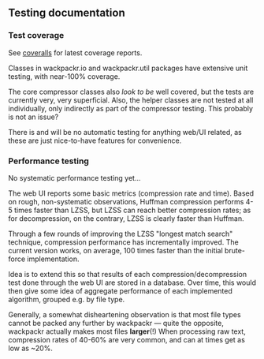 ## Testing documentation

### Test coverage

See [coveralls](https://coveralls.io/github/jrnn/wackpackr?branch=master) for
latest coverage reports.

Classes in wackpackr.io and wackpackr.util packages have extensive unit testing,
with near-100% coverage.

The core compressor classes also *look to be* well covered, but the tests are
currently very, very superficial. Also, the helper classes are not tested at all
individually, only indirectly as part of the compressor testing. This probably
is not an issue?

There is and will be no automatic testing for anything web/UI related, as these
are just nice-to-have features for convenience.

### Performance testing

No systematic performance testing yet...

The web UI reports some basic metrics (compression rate and time). Based on
rough, non-systematic observations, Huffman compression performs 4-5 times
faster than LZSS, but LZSS can reach better compression rates; as for
decompression, on the contrary, LZSS is clearly faster than Huffman.

Through a few rounds of improving the LZSS "longest match search" technique,
compression performance has incrementally improved. The current version works,
on average, 100 times faster than the initial brute-force implementation.

Idea is to extend this so that results of each compression/decompression test
done through the web UI are stored in a database. Over time, this would then
give some idea of aggregate performance of each implemented algorithm, grouped
e.g. by file type.

Generally, a somewhat disheartening observation is that most file types cannot
be packed any further by wackpackr — quite the opposite, wackpackr actually
makes most files **larger**(!) When processing raw text, compression rates of
40-60% are very common, and can at times get as low as ~20%.
